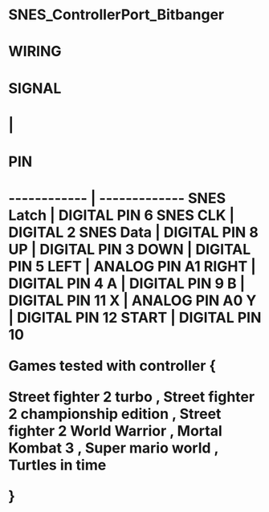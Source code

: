 # SNES_ControllerPort_Bitbanger

<h1>WIRING<h1> 

<h1>SIGNAL<h1> | <h1>PIN<h1>
------------ | -------------
SNES Latch | DIGITAL PIN 6 
SNES CLK | DIGITAL 2 
SNES Data | DIGITAL PIN 8 
UP |  DIGITAL PIN 3 
DOWN |  DIGITAL PIN 5 
LEFT |  ANALOG PIN A1 
RIGHT |  DIGITAL PIN 4 
A | DIGITAL PIN 9 
B | DIGITAL PIN 11 
X | ANALOG PIN A0 
Y | DIGITAL PIN 12 
START | DIGITAL PIN 10 


Games tested with controller {

Street fighter 2 turbo , 
Street fighter 2 championship edition , 
Street fighter 2 World Warrior ,
Mortal Kombat 3  ,
Super mario world  ,
Turtles in time 

}


